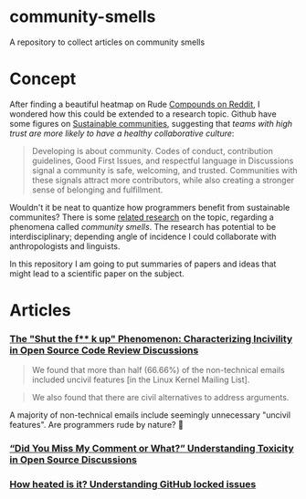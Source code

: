 # community-smells
A repository to collect articles on community smells

# Concept

After finding a beautiful heatmap on Rude [Compounds on Reddit](https://www.reddit.com/r/dataisbeautiful/comments/vmw0eu/oc_frequency_of_compound_insults_eg_poophead/), I wondered how this could be extended to a research topic. Github have some figures on [Sustainable communities](https://octoverse.github.com/#sustainable-communities), suggesting that *teams with high trust are more likely to have a healthy collaborative culture*:

> Developing is about community. Codes of conduct, contribution guidelines, Good First Issues, and respectful language in Discussions signal a community is safe, welcoming, and trusted. Communities with these signals attract more contributors, while also creating a stronger sense of belonging and fulfillment.

Wouldn't it be neat to quantize how programmers benefit from sustainable communites? There is some [related research](https://scholar.google.se/scholar?cites=17946175484241396803&as_sdt=2005&sciodt=0,5&hl=sv) on the topic, regarding a phenomena called *community smells*. The research has potential to be interdisciplinary; depending angle of incidence I could collaborate with anthropologists and linguists. 

In this repository I am going to put summaries of papers and ideas that might lead to a scientific paper on the subject.

# Articles 

### [The "Shut the f** k up" Phenomenon: Characterizing Incivility in Open Source Code Review Discussions](https://dl.acm.org/doi/abs/10.1145/3479497)

> We found that more than half (66.66%) of the non-technical emails included uncivil features [in the Linux Kernel Mailing List].

> We also found that there are civil alternatives to address arguments. 

A majority of non-technical emails include seemingly unnecessary "uncivil features". Are programmers rude by nature? 🤔

### [“Did You Miss My Comment or What?” Understanding Toxicity in Open Source Discussions](https://www.cs.cmu.edu/afs/cs.cmu.edu/Web/People/ckaestne/pdf/icse22_toxicity.pdf)

### [How heated is it? Understanding GitHub locked issues](https://arxiv.org/abs/2204.00155)
